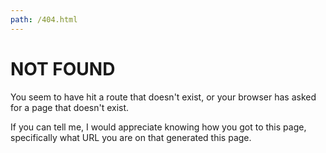 ```yaml
---
path: /404.html
---
```

# NOT FOUND

You seem to have hit a route that doesn't exist, or your browser has asked for a page that doesn't exist.

If you can tell me, I would appreciate knowing how you got to this page, specifically what URL you are on that generated this page.

